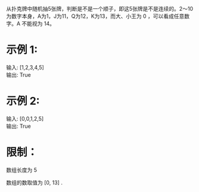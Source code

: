 从扑克牌中随机抽5张牌，判断是不是一个顺子，即这5张牌是不是连续的。2～10为数字本身，A为1，J为11，Q为12，K为13，而大、小王为 0 ，可以看成任意数字。A 不能视为 14。

# 示例 1:

输入: [1,2,3,4,5]  
输出: True

# 示例 2:

输入: [0,0,1,2,5]  
输出: True

# 限制：

数组长度为 5   

数组的数取值为 [0, 13] .